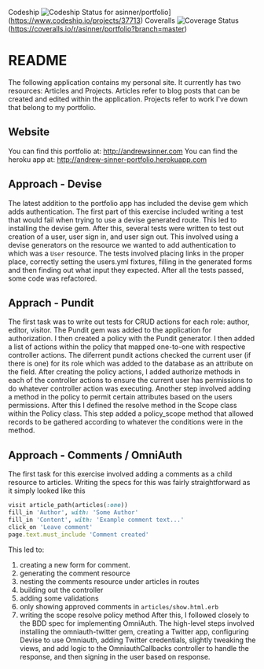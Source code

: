 Codeship ![Codeship Status for asinner/portfolio](https://www.codeship.io/projects/a4c6ee70-2754-0132-a789-7eb8486ac016/status)](https://www.codeship.io/projects/37713)
Coveralls ![Coverage Status](https://coveralls.io/repos/asinner/portfolio/badge.png?branch=master)(https://coveralls.io/r/asinner/portfolio?branch=master)

# README
The following application contains my personal site. It currently has two resources: Articles and Projects. Articles refer to blog posts that can be created and edited within the application. Projects refer to work I've down that belong to my portfolio.

## Website
You can find this portfolio at:
http://andrewsinner.com
You can find the heroku app at:
http://andrew-sinner-portfolio.herokuapp.com

## Approach - Devise
The latest addition to the portfolio app has included the devise gem which adds authentication. The first part of this exercise included writing a test that would fail when trying to use a devise generated route. This led to installing the devise gem. After this, several tests were written to test out creation of a user, user sign in, and user sign out. This involved using a devise generators on the resource we wanted to add authentication to which was a `User` resource. The tests involved placing links in the proper place, correctly setting the users.yml fixtures, filling in the generated forms and then finding out what input they expected. After all the tests passed, some code was refactored.

## Apprach - Pundit
The first task was to write out tests for CRUD actions for each role: author, editor, visitor.
The Pundit gem was added to the application for authorization. I then created a policy with the Pundit generator. I then added a list of actions within the policy that mapped one-to-one with respective controller actions. The diferrent pundit actions checked the current user (if there is one) for its role which was added to the database as an attribute on the field. After creating the policy actions, I added authorize methods in each of the controller actions to ensure the current user has permissions to do whatever controller action was executing. Another step involved adding a method in the policy to permit certain attributes based on the users permissions. After this I defined the resolve method in the Scope class within the Policy class. This step added a policy_scope method that allowed records to be gathered according to whatever the conditions were in the method. 

## Approach - Comments / OmniAuth
The first task for this exercise involved adding a comments as a child resource to articles. Writing the specs for this was fairly straightforward as it simply looked like this
```ruby
visit article_path(articles(:one))
fill_in 'Author', with: 'Some Author'
fill_in 'Content', with: 'Example comment text...'
click_on 'Leave comment'
page.text.must_include 'Comment created'
```
This led to:
1. creating a new form for comment.
2. generating the comment resource
3. nesting the comments resource under articles in routes
4. building out the controller
5. adding some validations
6. only showing approved comments in `articles/show.html.erb`
7. writing the scope resolve policy method
After this, I followed closely to the BDD spec for implementing OmniAuth. The high-level steps involved installing the omniauth-twitter gem, creating a Twitter app, configuring Devise to use Omniauth, adding Twitter credentials, slightly tweaking the views, and add logic to the OmniauthCallbacks controller to handle the response, and then signing in the user based on response.
